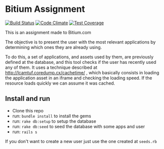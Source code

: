 Bitium Assignment
=====

[![Build Status](https://semaphoreapp.com/api/v1/projects/b5d3130e-3275-4908-8022-03ae0b4f7a99/304663/shields_badge.svg)](https://semaphoreapp.com/josuelima/bitium_cache)
[![Code Climate](https://codeclimate.com/github/josuelima/bitium_cache/badges/gpa.svg)](https://codeclimate.com/github/josuelima/bitium_cache)
[![Test Coverage](https://codeclimate.com/github/josuelima/bitium_cache/badges/coverage.svg)](https://codeclimate.com/github/josuelima/bitium_cache)

This is an assignment made to Bitium.com

The objective is to present the user with the most relevant applications by determining which ones they are already using.

To do this, a set of applications, and assets used by them, are previously defined at the database, and this tool checks if the user has recently used any of them. It uses a technique described at http://lcamtuf.coredump.cx/cachetime/ , which basically consists in loading the application asset in an iframe and checking the loading speed. If the resource loads quickly we can assume it was cached.

## Install and run
- Clone this repo
- run: `bundle install` to install the gems
- run: `rake db:setup` to setup the database
- run: `rake db:seed` to seed the database with some apps and user
- run: `rails s`

If you don't want to create a new user just use the one created at `seeds.rb`